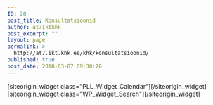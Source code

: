 ```yaml
---
ID: 20
post_title: Konsultatsioonid
author: at7iktkhk
post_excerpt: ""
layout: page
permalink: >
  http://at7.ikt.khk.ee/khk/konsultatsioonid/
published: true
post_date: 2018-03-07 09:30:20
---
```

<div id="pl-20"  class="panel-layout" ><div id="pg-20-0"  class="panel-grid panel-no-style" ><div id="pgc-20-0-0"  class="panel-grid-cell"  data-weight="1" ><div id="panel-20-0-0-0" class="so-panel widget widget_calendar panel-first-child" data-index="0" data-style="{&quot;background_image_attachment&quot;:false,&quot;background_display&quot;:&quot;tile&quot;}" >[siteorigin_widget class="PLL_Widget_Calendar"]<input type="hidden" value="{&quot;instance&quot;:{&quot;title&quot;:&quot;&quot;},&quot;args&quot;:{&quot;before_widget&quot;:&quot;&lt;div id=\&quot;panel-20-0-0-0\&quot; class=\&quot;so-panel widget widget_calendar panel-first-child\&quot; data-index=\&quot;0\&quot; data-style=\&quot;{&amp;quot;background_image_attachment&amp;quot;:false,&amp;quot;background_display&amp;quot;:&amp;quot;tile&amp;quot;}\&quot; &gt;&quot;,&quot;after_widget&quot;:&quot;&lt;\/div&gt;&quot;,&quot;before_title&quot;:&quot;&lt;h3 class=\&quot;widget-title\&quot;&gt;&quot;,&quot;after_title&quot;:&quot;&lt;\/h3&gt;&quot;,&quot;widget_id&quot;:&quot;widget-0-0-0&quot;}}" />[/siteorigin_widget]</div><div id="panel-20-0-0-1" class="so-panel widget widget_search panel-last-child" data-index="1" data-style="{&quot;background_image_attachment&quot;:false,&quot;background_display&quot;:&quot;tile&quot;}" >[siteorigin_widget class="WP_Widget_Search"]<input type="hidden" value="{&quot;instance&quot;:{&quot;title&quot;:&quot;&quot;},&quot;args&quot;:{&quot;before_widget&quot;:&quot;&lt;div id=\&quot;panel-20-0-0-1\&quot; class=\&quot;so-panel widget widget_search panel-last-child\&quot; data-index=\&quot;1\&quot; data-style=\&quot;{&amp;quot;background_image_attachment&amp;quot;:false,&amp;quot;background_display&amp;quot;:&amp;quot;tile&amp;quot;}\&quot; &gt;&quot;,&quot;after_widget&quot;:&quot;&lt;\/div&gt;&quot;,&quot;before_title&quot;:&quot;&lt;h3 class=\&quot;widget-title\&quot;&gt;&quot;,&quot;after_title&quot;:&quot;&lt;\/h3&gt;&quot;,&quot;widget_id&quot;:&quot;widget-0-0-1&quot;}}" />[/siteorigin_widget]</div></div></div></div>